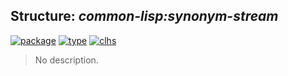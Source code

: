 ## Structure: ***common-lisp:synonym-stream***
[![package](https://img.shields.io/badge/Package-COMMON--LISP-5f9ea0.svg?style=social&colorA=999999)](../) [![type](https://img.shields.io/badge/Type-Structure-5f9ea0.svg?style=social&colorA=999999)](../#structure) [![clhs](https://img.shields.io/badge/CLHS-SYNONYM--STREAM-5f9ea0.svg?style=social&colorA=999999)](http://www.lispworks.com/documentation/HyperSpec/Body/t_syn_st.htm) 

> No description.

